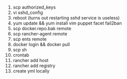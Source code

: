 1. scp authorized_keys
2. vi sshd_config
3. reboot (turns out restarting sshd service is useless)
4. yum update && yum install vim puppet facet fail2ban
5. scp docker.repo.bak remote
9. scp rancher-agent remote
10. scp ents remote
6. docker login && docker pull
7. scp sh
8. crontab
11. rancher add host
12. rancher add registry
13. create yml locally
